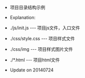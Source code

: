 * 项目目录结构示例

* Explanation:

* ./js/init.js  --- 项目js文件，入口文件
* ./css/style.css  --- 项目样式文件
* ./css/img --- 项目样式图片文件
* ./*.html --- 项目html文件

* Update on 20140724
